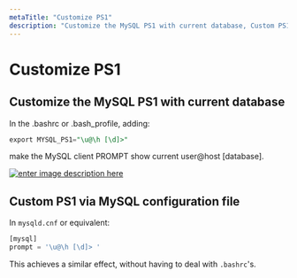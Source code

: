```yaml
---
metaTitle: "Customize PS1"
description: "Customize the MySQL PS1 with current database, Custom PS1 via MySQL configuration file"
---
```


# Customize PS1



## Customize the MySQL PS1 with current database


In the .bashrc or .bash_profile, adding:

```sql
export MYSQL_PS1="\u@\h [\d]>"

```

make the MySQL client PROMPT show current user@host [database].

[<img src="http://i.stack.imgur.com/lHXU6.png" alt="enter image description here" />](http://i.stack.imgur.com/lHXU6.png)



## Custom PS1 via MySQL configuration file


In `mysqld.cnf` or equivalent:

```sql
[mysql]
prompt = '\u@\h [\d]> '

```

This achieves a similar effect, without having to deal with `.bashrc`'s.

